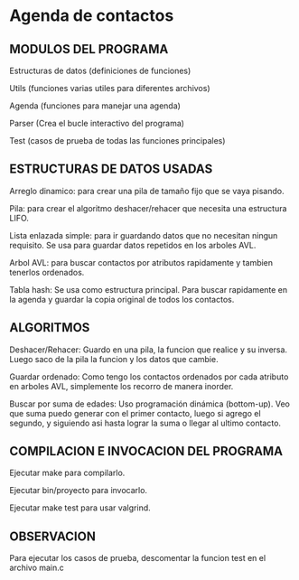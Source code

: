 # Agenda de contactos

## MODULOS DEL PROGRAMA
Estructuras de datos (definiciones de funciones)

Utils (funciones varias utiles para diferentes archivos)

Agenda (funciones para manejar una agenda)

Parser (Crea el bucle interactivo del programa)

Test (casos de prueba de todas las funciones principales)

## ESTRUCTURAS DE DATOS USADAS
Arreglo dinamico: para crear una pila de tamaño fijo que se vaya pisando.

Pila: para crear el algoritmo deshacer/rehacer que necesita una estructura LIFO.

Lista enlazada simple: para ir guardando datos que no necesitan ningun requisito. Se usa para guardar datos repetidos en los arboles AVL.

Arbol AVL: para buscar contactos por atributos rapidamente y tambien tenerlos ordenados.

Tabla hash: Se usa como estructura principal. Para buscar rapidamente en la agenda y guardar la copia original de todos los contactos.

## ALGORITMOS
Deshacer/Rehacer: Guardo en una pila, la funcion que realice y su inversa. Luego saco de la pila la funcion y los datos que cambie.

Guardar ordenado: Como tengo los contactos ordenados por cada atributo en arboles AVL, simplemente los recorro de manera inorder.

Buscar por suma de edades: Uso programación dinámica (bottom-up). Veo que suma puedo generar con el primer contacto, luego si agrego el segundo, y siguiendo asi hasta lograr la suma o llegar al ultimo contacto.


## COMPILACION E INVOCACION DEL PROGRAMA
Ejecutar make para compilarlo.

Ejecutar bin/proyecto para invocarlo.

Ejecutar make test para usar valgrind.


## OBSERVACION
Para ejecutar los casos de prueba, descomentar la funcion test en el archivo main.c
